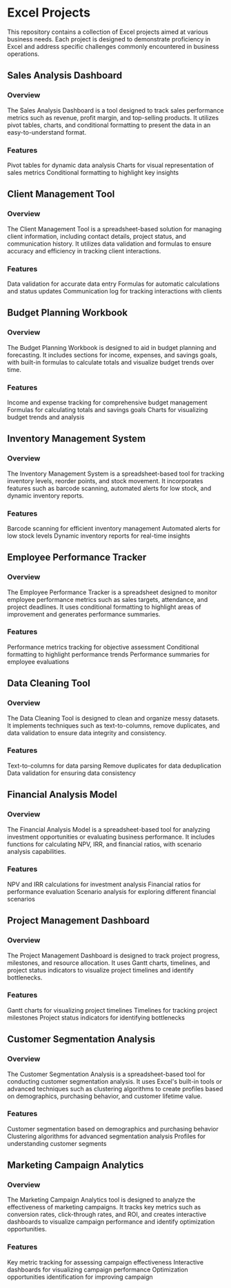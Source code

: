 # Excel Projects
This repository contains a collection of Excel projects aimed at various business needs. Each project is designed to demonstrate proficiency in Excel and address specific challenges commonly encountered in business operations.

## Sales Analysis Dashboard

### Overview
The Sales Analysis Dashboard is a tool designed to track sales performance metrics such as revenue, profit margin, and top-selling products. It utilizes pivot tables, charts, and conditional formatting to present the data in an easy-to-understand format.

### Features
Pivot tables for dynamic data analysis
Charts for visual representation of sales metrics
Conditional formatting to highlight key insights

## Client Management Tool

### Overview
The Client Management Tool is a spreadsheet-based solution for managing client information, including contact details, project status, and communication history. It utilizes data validation and formulas to ensure accuracy and efficiency in tracking client interactions.

### Features
Data validation for accurate data entry
Formulas for automatic calculations and status updates
Communication log for tracking interactions with clients

## Budget Planning Workbook

### Overview
The Budget Planning Workbook is designed to aid in budget planning and forecasting. It includes sections for income, expenses, and savings goals, with built-in formulas to calculate totals and visualize budget trends over time.

### Features
Income and expense tracking for comprehensive budget management
Formulas for calculating totals and savings goals
Charts for visualizing budget trends and analysis

## Inventory Management System

### Overview
The Inventory Management System is a spreadsheet-based tool for tracking inventory levels, reorder points, and stock movement. It incorporates features such as barcode scanning, automated alerts for low stock, and dynamic inventory reports.

### Features
Barcode scanning for efficient inventory management
Automated alerts for low stock levels
Dynamic inventory reports for real-time insights

## Employee Performance Tracker

### Overview
The Employee Performance Tracker is a spreadsheet designed to monitor employee performance metrics such as sales targets, attendance, and project deadlines. It uses conditional formatting to highlight areas of improvement and generates performance summaries.

### Features
Performance metrics tracking for objective assessment
Conditional formatting to highlight performance trends
Performance summaries for employee evaluations

## Data Cleaning Tool

### Overview
The Data Cleaning Tool is designed to clean and organize messy datasets. It implements techniques such as text-to-columns, remove duplicates, and data validation to ensure data integrity and consistency.

### Features
Text-to-columns for data parsing
Remove duplicates for data deduplication
Data validation for ensuring data consistency

## Financial Analysis Model

### Overview
The Financial Analysis Model is a spreadsheet-based tool for analyzing investment opportunities or evaluating business performance. It includes functions for calculating NPV, IRR, and financial ratios, with scenario analysis capabilities.

### Features
NPV and IRR calculations for investment analysis
Financial ratios for performance evaluation
Scenario analysis for exploring different financial scenarios

## Project Management Dashboard

### Overview
The Project Management Dashboard is designed to track project progress, milestones, and resource allocation. It uses Gantt charts, timelines, and project status indicators to visualize project timelines and identify bottlenecks.

### Features
Gantt charts for visualizing project timelines
Timelines for tracking project milestones
Project status indicators for identifying bottlenecks

## Customer Segmentation Analysis

### Overview
The Customer Segmentation Analysis is a spreadsheet-based tool for conducting customer segmentation analysis. It uses Excel's built-in tools or advanced techniques such as clustering algorithms to create profiles based on demographics, purchasing behavior, and customer lifetime value.

### Features
Customer segmentation based on demographics and purchasing behavior
Clustering algorithms for advanced segmentation analysis
Profiles for understanding customer segments

## Marketing Campaign Analytics

### Overview
The Marketing Campaign Analytics tool is designed to analyze the effectiveness of marketing campaigns. It tracks key metrics such as conversion rates, click-through rates, and ROI, and creates interactive dashboards to visualize campaign performance and identify optimization opportunities.

### Features
Key metric tracking for assessing campaign effectiveness
Interactive dashboards for visualizing campaign performance
Optimization opportunities identification for improving campaign